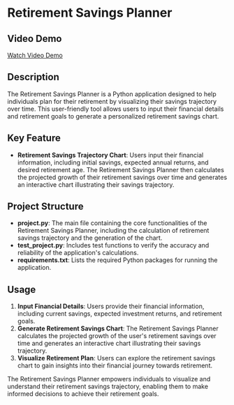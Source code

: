 # Retirement Savings Planner

## Video Demo
[Watch Video Demo](https://youtu.be/zpm4-bTmeR8?feature=shared)

## Description
The Retirement Savings Planner is a Python application designed to help individuals plan for their retirement by visualizing their savings trajectory over time. This user-friendly tool allows users to input their financial details and retirement goals to generate a personalized retirement savings chart.

## Key Feature
- **Retirement Savings Trajectory Chart**: Users input their financial information, including initial savings, expected annual returns, and desired retirement age. The Retirement Savings Planner then calculates the projected growth of their retirement savings over time and generates an interactive chart illustrating their savings trajectory.

## Project Structure
- **project.py**: The main file containing the core functionalities of the Retirement Savings Planner, including the calculation of retirement savings trajectory and the generation of the chart.
- **test_project.py**: Includes test functions to verify the accuracy and reliability of the application's calculations.
- **requirements.txt**: Lists the required Python packages for running the application.

## Usage
1. **Input Financial Details**: Users provide their financial information, including current savings, expected investment returns, and retirement goals.
2. **Generate Retirement Savings Chart**: The Retirement Savings Planner calculates the projected growth of the user's retirement savings over time and generates an interactive chart illustrating their savings trajectory.
3. **Visualize Retirement Plan**: Users can explore the retirement savings chart to gain insights into their financial journey towards retirement.

The Retirement Savings Planner empowers individuals to visualize and understand their retirement savings trajectory, enabling them to make informed decisions to achieve their retirement goals.
